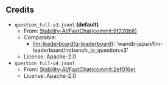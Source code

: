 ## Credits

- `question_full-v3.jsonl` **(default)**
    - From: [Stability-AI/FastChat(commit:9f220b6)](https://github.com/Stability-AI/FastChat/commit/9f220b6019eef85853237952fd2f504ac3419b72)
    - Comparable: 
        - [llm-leaderboard(g-leaderboard)](https://github.com/wandb/llm-leaderboard/tree/g-leaderboard): 'wandb-japan/llm-leaderboard/mtbench_ja_question:v3'
    - License: Apache-2.0
- `question_full-v4.jsonl`
    - From: [Stability-AI/FastChat(commit:2ef016e)](https://github.com/Stability-AI/FastChat/commit/2ef016ea0e5243f4dc7f4b73ffcc28bed4b05ac7)
    - License: Apache-2.0
